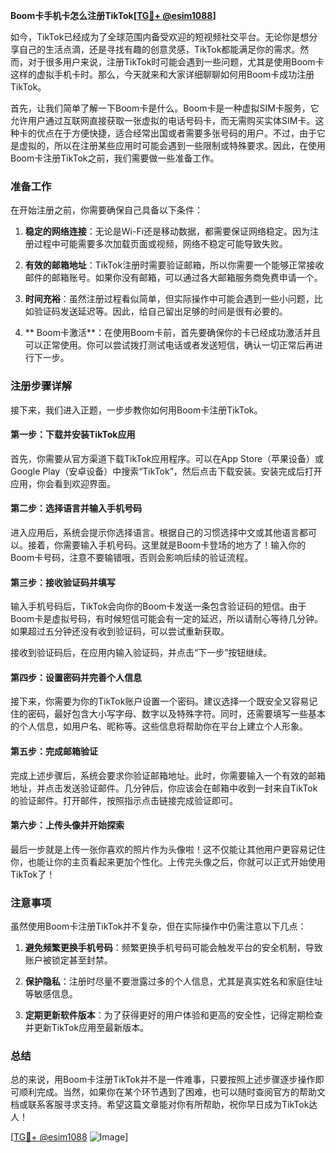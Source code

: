 **Boom卡手机卡怎么注册TikTok[[TG💪+ @esim1088](https://t.me/s/esim1088)]**

如今，TikTok已经成为了全球范围内备受欢迎的短视频社交平台。无论你是想分享自己的生活点滴，还是寻找有趣的创意灵感，TikTok都能满足你的需求。然而，对于很多用户来说，注册TikTok时可能会遇到一些问题，尤其是使用Boom卡这样的虚拟手机卡时。那么，今天就来和大家详细聊聊如何用Boom卡成功注册TikTok。

首先，让我们简单了解一下Boom卡是什么。Boom卡是一种虚拟SIM卡服务，它允许用户通过互联网直接获取一张虚拟的电话号码卡，而无需购买实体SIM卡。这种卡的优点在于方便快捷，适合经常出国或者需要多张号码的用户。不过，由于它是虚拟的，所以在注册某些应用时可能会遇到一些限制或特殊要求。因此，在使用Boom卡注册TikTok之前，我们需要做一些准备工作。

### 准备工作

在开始注册之前，你需要确保自己具备以下条件：

1. **稳定的网络连接**：无论是Wi-Fi还是移动数据，都需要保证网络稳定。因为注册过程中可能需要多次加载页面或视频，网络不稳定可能导致失败。
   
2. **有效的邮箱地址**：TikTok注册时需要验证邮箱，所以你需要一个能够正常接收邮件的邮箱账号。如果你没有邮箱，可以通过各大邮箱服务商免费申请一个。

3. **时间充裕**：虽然注册过程看似简单，但实际操作中可能会遇到一些小问题，比如验证码发送延迟等。因此，给自己留出足够的时间是很有必要的。

4. ** Boom卡激活**：在使用Boom卡前，首先要确保你的卡已经成功激活并且可以正常使用。你可以尝试拨打测试电话或者发送短信，确认一切正常后再进行下一步。

### 注册步骤详解

接下来，我们进入正题，一步步教你如何用Boom卡注册TikTok。

#### 第一步：下载并安装TikTok应用

首先，你需要从官方渠道下载TikTok应用程序。可以在App Store（苹果设备）或Google Play（安卓设备）中搜索“TikTok”，然后点击下载安装。安装完成后打开应用，你会看到欢迎界面。

#### 第二步：选择语言并输入手机号码

进入应用后，系统会提示你选择语言。根据自己的习惯选择中文或其他语言都可以。接着，你需要输入手机号码。这里就是Boom卡登场的地方了！输入你的Boom卡号码，注意不要输错哦，否则会影响后续的验证流程。

#### 第三步：接收验证码并填写

输入手机号码后，TikTok会向你的Boom卡发送一条包含验证码的短信。由于Boom卡是虚拟号码，有时候短信可能会有一定的延迟，所以请耐心等待几分钟。如果超过五分钟还没有收到验证码，可以尝试重新获取。

接收到验证码后，在应用内输入验证码，并点击“下一步”按钮继续。

#### 第四步：设置密码并完善个人信息

接下来，你需要为你的TikTok账户设置一个密码。建议选择一个既安全又容易记住的密码，最好包含大小写字母、数字以及特殊字符。同时，还需要填写一些基本的个人信息，如用户名、昵称等。这些信息将帮助你在平台上建立个人形象。

#### 第五步：完成邮箱验证

完成上述步骤后，系统会要求你验证邮箱地址。此时，你需要输入一个有效的邮箱地址，并点击发送验证邮件。几分钟后，你应该会在邮箱中收到一封来自TikTok的验证邮件。打开邮件，按照指示点击链接完成验证即可。

#### 第六步：上传头像并开始探索

最后一步就是上传一张你喜欢的照片作为头像啦！这不仅能让其他用户更容易记住你，也能让你的主页看起来更加个性化。上传完头像之后，你就可以正式开始使用TikTok了！

### 注意事项

虽然使用Boom卡注册TikTok并不复杂，但在实际操作中仍需注意以下几点：

1. **避免频繁更换手机号码**：频繁更换手机号码可能会触发平台的安全机制，导致账户被锁定甚至封禁。
   
2. **保护隐私**：注册时尽量不要泄露过多的个人信息，尤其是真实姓名和家庭住址等敏感信息。

3. **定期更新软件版本**：为了获得更好的用户体验和更高的安全性，记得定期检查并更新TikTok应用至最新版本。

### 总结

总的来说，用Boom卡注册TikTok并不是一件难事，只要按照上述步骤逐步操作即可顺利完成。当然，如果你在某个环节遇到了困难，也可以随时查阅官方的帮助文档或联系客服寻求支持。希望这篇文章能对你有所帮助，祝你早日成为TikTok达人！

[[TG💪+ @esim1088](https://t.me/s/esim1088) ![Image](https://i.postimg.cc/4NQfJmqS/Snipaste-2025-05-13-00-14-12.png)]